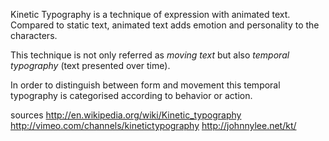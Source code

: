 Kinetic Typography is a technique of expression with animated text. Compared to static text, animated text adds emotion and personality to the characters.

This technique is not only referred as *moving text* but also *temporal typography* (text presented over time).

In order to distinguish between form and movement this temporal typography is categorised according to behavior or action.







sources
http://en.wikipedia.org/wiki/Kinetic_typography
http://vimeo.com/channels/kinetictypography
http://johnnylee.net/kt/